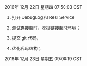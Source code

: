 
2016年 12月 22日 星期四 07:50:03 CST

1. 打开 DebugLog 和 ResTService
2. 测试连接超时，模拟链接超时环境；

3. 提交 git 代码，
4. 优化代码结构；

2016年 12月 23日 星期五 09:08:19 CST










